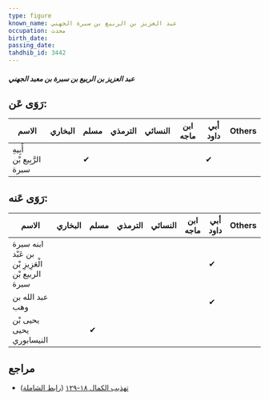 ```yaml
---
type: figure
known_name: عبد العزيز بن الربيع بن سبرة الجهني
occupation: محدث
birth_date:
passing_date:
tahdhib_id: 3442
---
```

##### عبد العزيز بن الربيع بن سبرة بن معبد الجهني

## رَوَى عَن:
| الاسم                      | البخاري | مسلم | الترمذي | النسائي | ابن ماجه | أبي داود | Others |
| -------------------------- | ------- | ---- | ------- | ------- | -------- | -------- | ------ |
| أَبِيهِ الرَّبِيع بْن سبرة |         | ✔    |         |         |          | ✔        |        |
## رَوَى عَنه:
| الاسم                                             | البخاري | مسلم | الترمذي | النسائي | ابن ماجه | أبي داود | Others |
| ------------------------------------------------- | ------- | ---- | ------- | ------- | -------- | -------- | ------ |
| ابنه سبرة بن عَبْد الْعَزِيزِ بْن الربيع بْن سبرة |         |      |         |         |          | ✔        |        |
| عبد الله بن وهب                                   |         |      |         |         |          | ✔        |        |
| يحيى بْن يحيى النيسابوري                          |         | ✔    |         |         |          |          |        |
## مراجع
- [تهذيب الكمال ١٨-١٢٩](obsidian://open?vault=Tahdhib-al-Kamal&file=Figures/٣٤٤٢-عبد%20العزيز%20بن%20الربيع%20بن%20سبرة%20بن%20معبد%20الجهني) ([رابط الشاملة](https://shamela.ws/book/3722/9162))